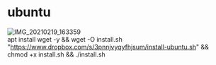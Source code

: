 # ubuntu
![IMG_20210219_163359](https://user-images.githubusercontent.com/56117745/108486286-81b7c300-72d0-11eb-8ffb-42bfdb8276fa.jpg)
<br>
apt install wget -y && wget -O install.sh "https://www.dropbox.com/s/3pnnjvyqyfhjsum/install-ubuntu.sh" && chmod +x install.sh && ./install.sh

